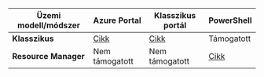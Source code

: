 | **Üzemi modell/módszer** | **Azure Portal** | **Klasszikus portál** | **PowerShell** |
| --- | --- | --- | --- |
| **Klasszikus** |[Cikk](../articles/vpn-gateway/vpn-gateway-howto-point-to-site-classic-azure-portal.md) |[Cikk](../articles/vpn-gateway/point-to-site-create.md) |Támogatott |
| **Resource Manager** |Nem támogatott |Nem támogatott |[Cikk](../articles/vpn-gateway/vpn-gateway-howto-point-to-site-rm-ps.md) |

<!--HONumber=Oct16_HO3-->


